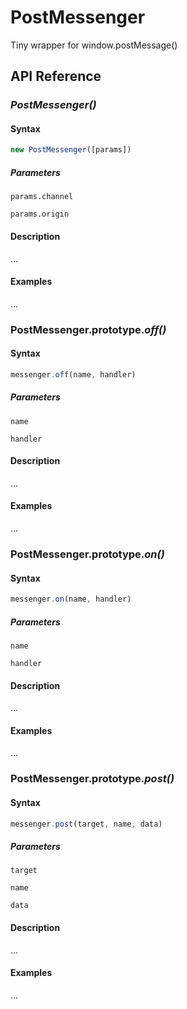 # PostMessenger

Tiny wrapper for window.postMessage()


## API Reference


### *PostMessenger()*

#### Syntax

```js
new PostMessenger([params])
````

##### Parameters

`params.channel`

`params.origin`

#### Description

...

#### Examples

...


### PostMessenger.prototype.*off()*

#### Syntax

```js
messenger.off(name, handler)
````

##### Parameters

`name`

`handler`

#### Description

...

#### Examples

...


### PostMessenger.prototype.*on()*

#### Syntax

```js
messenger.on(name, handler)
````

##### Parameters

`name`

`handler`

#### Description

...

#### Examples

...


### PostMessenger.prototype.*post()*

#### Syntax

```js
messenger.post(target, name, data)
````

##### Parameters

`target`

`name`

`data`

#### Description

...

#### Examples

...
